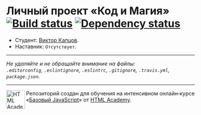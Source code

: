 # Личный проект «Код и Магия» [![Build status][travis-image]][travis-url] [![Dependency status][dependency-image]][dependency-url]

* Студент: [Виктор Капцов](https://up.htmlacademy.ru/javascript/4/user/34390).
* Наставник: `Отсутствует`.

---

_Не удаляйте и не обращайте внимание на файлы:_<br>
_`.editorconfig`, `.eslintignore`, `.eslintrc`, `.gitignore`, `.travis.yml`, `package.json`._

---

<a href="https://htmlacademy.ru/intensive/javascript"><img align="left" width="50" height="50" title="HTML Academy" src="https://up.htmlacademy.ru/static/img/intensive/javascript/logo-for-github.svg"></a>

Репозиторий создан для обучения на интенсивном онлайн‑курсе «[Базовый JavaScript](https://htmlacademy.ru/intensive/javascript)» от [HTML Academy](https://htmlacademy.ru).

[travis-image]: https://travis-ci.org/htmlacademy-javascript/34390-code-and-magick.svg?branch=master
[travis-url]: https://travis-ci.org/htmlacademy-javascript/34390-code-and-magick
[dependency-image]: https://david-dm.org/htmlacademy-javascript/34390-code-and-magick.svg?style=flat-square
[dependency-url]: https://david-dm.org/htmlacademy-javascript/34390-code-and-magick
